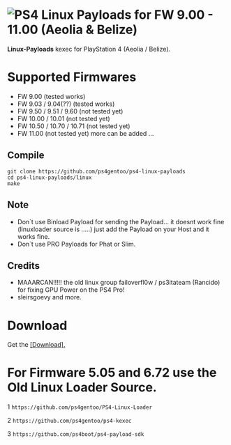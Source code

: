 # ![PS4](https://img.shields.io/badge/-PS4-003791?style=flat&logo=PlayStation) Linux Payloads for FW 9.00 - 11.00 (Aeolia & Belize)

**Linux-Payloads** kexec for PlayStation 4 (Aeolia / Belize).

# Supported Firmwares

*   FW 9.00 (tested works)
*   FW 9.03 / 9.04(??)  (tested works)
*   FW 9.50 / 9.51 / 9.60  (not tested yet)
*   FW 10.00 / 10.01 (not tested yet)
*   FW 10.50 / 10.70 / 10.71 (not tested yet) 
*   FW 11.00 (not tested yet)
    more can be added ...


## Compile
    git clone https://github.com/ps4gentoo/ps4-linux-payloads
    cd ps4-linux-payloads/linux
    make
    
## Note
* Don`t use Binload Payload for sending the Payload... it doesnt work fine (linuxloader source is .....) just add the Payload on  your Host and it works fine. 
* Don`t use PRO Payloads for Phat or Slim. 

## Credits

* MAAARCAN!!!!! the old linux group failoverfl0w / ps3itateam (Rancido) for fixing GPU Power on the PS4 Pro!
* sleirsgoevy and more. 

# Download

Get the [[Download].](https://github.com/ps4gentoo/ps4-linux-payloads/releases/tag/v1.0)



# For Firmware 5.05 and 6.72 use the Old Linux Loader Source.


1 ```https://github.com/ps4gentoo/PS4-Linux-Loader```

2 ```https://github.com/ps4gentoo/ps4-kexec```

3 ```https://github.com/ps4boot/ps4-payload-sdk```
